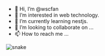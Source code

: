 - 👋 Hi, I’m @wscfan
- 👀 I’m interested in web technology.
- 🌱 I’m currently learning nestjs.
- 💞️ I’m looking to collaborate on ...
- 📫 How to reach me ...

<!---
wscfan/wscfan is a ✨ special ✨ repository because its `README.md` (this file) appears on your GitHub profile.
You can click the Preview link to take a look at your changes.
--->
![snake](https://github.com/user-attachments/assets/e2010cb4-83b8-4881-8f17-bf689c645c65)
